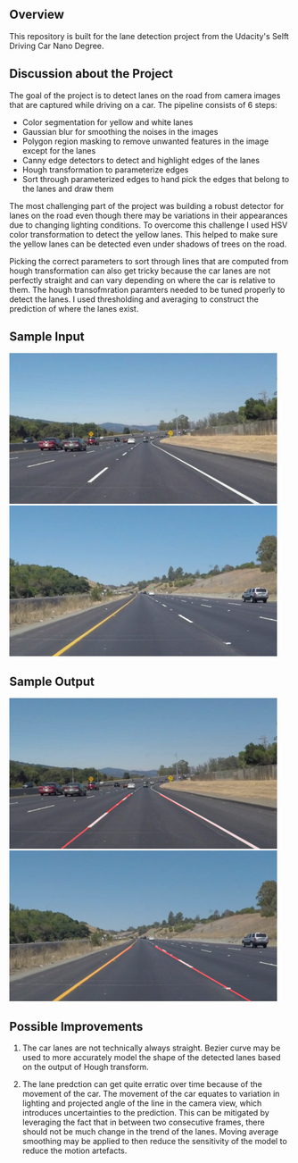 **Overview**
---

This repository is built for the lane detection project from the Udacity's Selft Driving Car Nano Degree.

**Discussion about the Project**
--

The goal of the project is to detect lanes on the road from camera images that are captured while driving on a car. The pipeline consists of 6 steps:

* Color segmentation for yellow and white lanes
* Gaussian blur for smoothing the noises in the images
* Polygon region masking to remove unwanted features in the image except for the lanes
* Canny edge detectors to detect and highlight edges of the lanes
* Hough transformation to parameterize edges 
* Sort through parameterized edges to hand pick the edges that belong to the lanes and draw them

The most challenging part of the project was building a robust detector for lanes on the road even though there may be variations in their appearances due to changing lighting conditions. To overcome this challenge I used HSV color transformation to detect the yellow lanes. This helped to make sure the yellow lanes can be detected even under shadows of trees on the road.

Picking the correct parameters to sort through lines that are computed from hough transformation can also get tricky because the car lanes are not perfectly straight and can vary depending on where the car is relative to them. The hough transofmration paramters needed to be tuned properly to detect the lanes. I used thresholding and averaging to construct the prediction of where the lanes exist.

**Sample Input**
--
<img src="test_images/solidWhiteCurve.jpg" width="480" alt="Input Image 1" />
<img src="test_images/solidYellowCurve.jpg" width="480" alt="Input Image 2" />

**Sample Output**
--
<img src="solidWhiteCurve_detected.jpg" width="480" alt="Output Image 1" />
<img src="solidYellowCurve_detected.jpg" width="480" alt="Output Image 2" />

**Possible Improvements**
--
1. The car lanes are not technically always straight. Bezier curve may be used to more accurately model the shape of the detected lanes based on the output of Hough transform.

2. The lane predction can get quite erratic over time because of the movement of the car. The movement of the car equates to variation in lighting and projected angle of the line in the camera view, which introduces uncertainties to the prediction. This can be mitigated by leveraging the fact that in between two consecutive frames, there should not be much change in the trend of the lanes. Moving average smoothing may be applied to then reduce the sensitivity of the model to reduce the motion artefacts.

